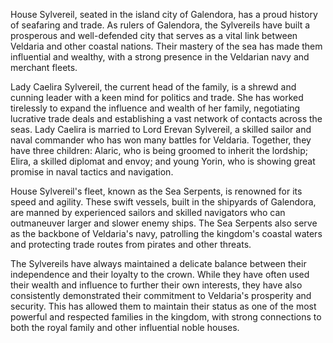 House Sylvereil, seated in the island city of Galendora, has a proud history of seafaring and trade. As rulers of Galendora, the Sylvereils have built a prosperous and well-defended city that serves as a vital link between Veldaria and other coastal nations. Their mastery of the sea has made them influential and wealthy, with a strong presence in the Veldarian navy and merchant fleets.

Lady Caelira Sylvereil, the current head of the family, is a shrewd and cunning leader with a keen mind for politics and trade. She has worked tirelessly to expand the influence and wealth of her family, negotiating lucrative trade deals and establishing a vast network of contacts across the seas. Lady Caelira is married to Lord Erevan Sylvereil, a skilled sailor and naval commander who has won many battles for Veldaria. Together, they have three children: Alaric, who is being groomed to inherit the lordship; Elira, a skilled diplomat and envoy; and young Yorin, who is showing great promise in naval tactics and navigation.

House Sylvereil's fleet, known as the Sea Serpents, is renowned for its speed and agility. These swift vessels, built in the shipyards of Galendora, are manned by experienced sailors and skilled navigators who can outmaneuver larger and slower enemy ships. The Sea Serpents also serve as the backbone of Veldaria's navy, patrolling the kingdom's coastal waters and protecting trade routes from pirates and other threats.

The Sylvereils have always maintained a delicate balance between their independence and their loyalty to the crown. While they have often used their wealth and influence to further their own interests, they have also consistently demonstrated their commitment to Veldaria's prosperity and security. This has allowed them to maintain their status as one of the most powerful and respected families in the kingdom, with strong connections to both the royal family and other influential noble houses.